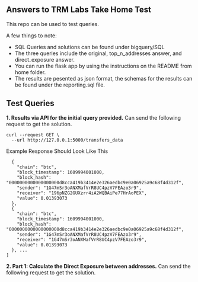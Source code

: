 ## Answers to TRM Labs Take Home Test

This repo can be used to test queries. 

A few things to note:
- SQL Queries and solutions can be found under bigquery/SQL
- The three queries include the original, top_n_addresses answer, and direct_exposure answer.
- You can run the flask app by using the instructions on the README from home folder.
- The results are pesented as json format, the schemas for the results can be found under the reporting.sql file.

## Test Queries

**1. Results via API for the initial query provided.**
Can send the following request to get the solution.

```
curl --request GET \
  --url http://127.0.0.1:5000/transfers_data
```

Example Response Should Look Like This

```[
  {
    "chain": "btc",
    "block_timestamp": 1609994001000,
    "block_hash": "0000000000000000000d8cca419b3414e2e326aedbc9e0a06925a9c68f4d312f",
    "sender": "1G47mSr3oANXMafVrR8UC4pzV7FEAzo3r9",
    "receiver": "196pNZG2GUXzrr4iA2WQBAiPe77HrAoPEX",
    "value": 0.01393073
  },
  {
    "chain": "btc",
    "block_timestamp": 1609994001000,
    "block_hash": "0000000000000000000d8cca419b3414e2e326aedbc9e0a06925a9c68f4d312f",
    "sender": "1G47mSr3oANXMafVrR8UC4pzV7FEAzo3r9",
    "receiver": "1G47mSr3oANXMafVrR8UC4pzV7FEAzo3r9",
    "value": 0.01393073
  }, ...
]
```


**2. Part 1: Calculate the Direct Exposure between addresses.**
Can send the following request to get the solution.



